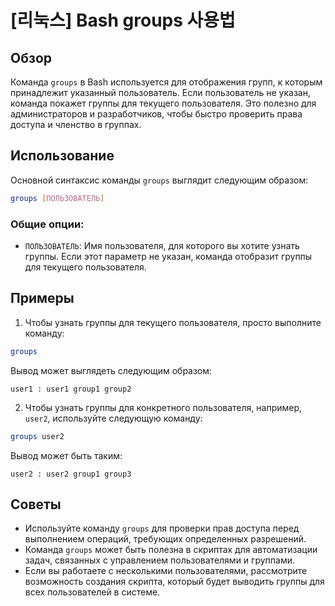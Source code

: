 # [리눅스] Bash groups 사용법

## Обзор
Команда `groups` в Bash используется для отображения групп, к которым принадлежит указанный пользователь. Если пользователь не указан, команда покажет группы для текущего пользователя. Это полезно для администраторов и разработчиков, чтобы быстро проверить права доступа и членство в группах.

## Использование
Основной синтаксис команды `groups` выглядит следующим образом:

```bash
groups [ПОЛЬЗОВАТЕЛЬ]
```

### Общие опции:
- `ПОЛЬЗОВАТЕЛЬ`: Имя пользователя, для которого вы хотите узнать группы. Если этот параметр не указан, команда отобразит группы для текущего пользователя.

## Примеры
1. Чтобы узнать группы для текущего пользователя, просто выполните команду:

```bash
groups
```

Вывод может выглядеть следующим образом:

```
user1 : user1 group1 group2
```

2. Чтобы узнать группы для конкретного пользователя, например, `user2`, используйте следующую команду:

```bash
groups user2
```

Вывод может быть таким:

```
user2 : user2 group1 group3
```

## Советы
- Используйте команду `groups` для проверки прав доступа перед выполнением операций, требующих определенных разрешений.
- Команда `groups` может быть полезна в скриптах для автоматизации задач, связанных с управлением пользователями и группами.
- Если вы работаете с несколькими пользователями, рассмотрите возможность создания скрипта, который будет выводить группы для всех пользователей в системе.